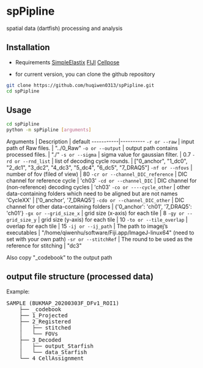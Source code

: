 # spPipline
spatial data (dartfish) processing and analysis

## Installation
- Requirements
[SimpleElastix](https://github.com/SuperElastix/SimpleElastix)
[FIJI](https://downloads.imagej.net/fiji/latest/fiji-linux64.zip)
[Cellpose](https://github.com/mouseland/cellpose)

- for current version, you can clone the github repository

```bash
git clone https://github.com/huqiwen0313/spPipline.git
cd spPipline
```  

## Usage
```bash
cd spPipline
python -m spPipline [arguments]
```

Arguments | Description | default
-----------|----------
`-r or --raw` | input path of Raw files. | "../0_Raw"
`-o or --output` | output path contains processed files. | "./"
`-s or --sigma` | sigma value for gaussian filter. | 0.7
`-rd or --rnd_list` | list of decoding cycle rounds. | ["0_anchor", "1_dc0", "2_dc1", "3_dc2", "4_dc3", "5_dc4", "6_dc5", "7_DRAQ5"]
`-nf or --nfovs` | number of fov (filed of view) | 80
`-cr or --channel_DIC_reference` | DIC channel for reference cycle | 'ch03'
`-cd or --channel_DIC` | DIC channel for (non-reference) decoding cycles | 'ch03'
`-co or ----cycle_other` | other data-containing folders which need to be aligned but are not names 'CycleXX' | ['0_anchor', '7_DRAQ5']
`-cdo or --channel_DIC_other` | DIC channel for other data-containing folders | {'0_anchor': 'ch01', '7_DRAQ5': 'ch01'}
`-gx or --grid_size_x` | grid size (x-axis) for each tile | 8
`-gy or --grid_size_y` | grid size (y-axis) for each tile | 10
`-to or --tile_overlap` | overlap for each tile | 15
`-ij or --ij_path` | The path to imagej’s executables | "/home/qiwenhu/software/Fiji.app/ImageJ-linux64" (need to set with your own path)
`-sr or --stitchRef` | The round to be used as the reference for stitching | "dc3"

Also copy "_codebook" to the output path 

## output file structure (processed data)
Example:

<pre>
SAMPLE (BUKMAP_20200303F_DFv1_ROI1)
    ├── _codebook
    ├── 1_Projected
    ├── 2_Registered
    │   ├── stitched
    │   └── FOVs
    ├── 3_Decoded
    │   ├── output_Starfish
    │   └── data_Starfish
    └── 4_CellAssignment
</pre>





